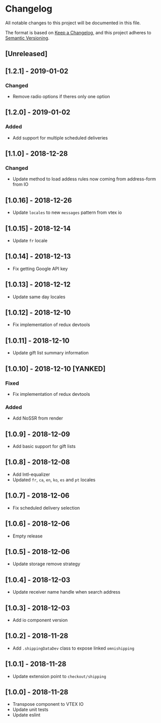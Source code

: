 # Changelog

All notable changes to this project will be documented in this file.

The format is based on [Keep a Changelog](https://keepachangelog.com/en/1.0.0/),
and this project adheres to [Semantic Versioning](https://semver.org/spec/v2.0.0.html).

## [Unreleased]

## [1.2.1] - 2019-01-02

### Changed

- Remove radio options if theres only one option

## [1.2.0] - 2019-01-02

### Added

- Add support for multiple scheduled deliveries

## [1.1.0] - 2018-12-28

### Changed

- Update method to load addess rules now coming from address-form from IO

## [1.0.16] - 2018-12-26

- Update `locales` to new `messages` pattern from vtex io

## [1.0.15] - 2018-12-14

- Update `fr` locale

## [1.0.14] - 2018-12-13

- Fix getting Google API key

## [1.0.13] - 2018-12-12

- Update same day locales

## [1.0.12] - 2018-12-10

- Fix implementation of redux devtools

## [1.0.11] - 2018-12-10

- Update gift list summary information

## [1.0.10] - 2018-12-10 [YANKED]

### Fixed

- Fix implementation of redux devtools

### Added

- Add NoSSR from render

## [1.0.9] - 2018-12-09

- Add basic support for gift lists

## [1.0.8] - 2018-12-08

- Add Intl-equalizer
- Updated `fr`, `ca`, `en`, `ko`, `es` and `pt` locales

## [1.0.7] - 2018-12-06

- Fix scheduled delivery selection

## [1.0.6] - 2018-12-06

- Empty release

## [1.0.5] - 2018-12-06

- Update storage remove strategy

## [1.0.4] - 2018-12-03

- Update receiver name handle when search address

## [1.0.3] - 2018-12-03

- Add io component version

## [1.0.2] - 2018-11-28

- Add `.shippingDataDev` class to expose linked `omnishipping`

## [1.0.1] - 2018-11-28

- Update extension point to `checkout/shipping`

## [1.0.0] - 2018-11-28

- Transpose component to VTEX IO
- Update unit tests
- Update eslint
